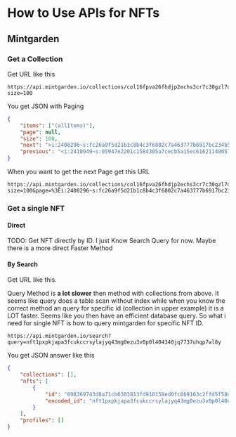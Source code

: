 # How to Use APIs for NFTs

## Mintgarden

### Get a Collection

Get URL like this

```text
https://api.mintgarden.io/collections/col16fpva26fhdjp2echs3cr7c30gzl7qe67hu9grtsjcqldz354asjsyzp6wx/nfts?size=100
```

You get JSON with Paging

```json
{
    "items": ["(allItems)"],
    "page": null,
    "size": 100,
    "next": ">i:2408296~s:fc26a9f5d21b1c8b4c3f6802c7a463777b6917bc234b50411b6aae96709661c6",
    "previous": "<i:2410949~s:05947e2201c1584305a7cecb5a15ec61621140057fa0361f822e934f26fef5c2"
}
```

When you want to get the next Page get this URL

```text
https://api.mintgarden.io/collections/col16fpva26fhdjp2echs3cr7c30gzl7qe67hu9grtsjcqldz354asjsyzp6wx/nfts?size=100&page=%3Ei:2408296~s:fc26a9f5d21b1c8b4c3f6802c7a463777b6917bc234b50411b6aae96709661c6
```

### Get a single NFT

#### Direct

TODO: Get NFT directly by ID. I just Know Search Query for now. Maybe there is a more direct Faster Method

#### By Search

Get URL like this.

Query Method is **a lot slower** then method with collections from above. It seems like query does a table scan without index while when you know the correct method an query for specific id (collection in upper example) it is a LOT faster. Seems like you then have an efficient database query. So what i need for single NFT is how to query mintgarden for specific NFT ID.

```text
https://api.mintgarden.io/search?query=nft1pxpkjapa3fcukccrsylajyq43mg0ezu3v0p0l404340jq7737uhqp7wl8y
```

You get JSON answer like this

```json
{
    "collections": [],
    "nfts": [
        {
            "id": "098369743d8a71cb6303813fd910158ed0fc8b9163c2ffd5f58d5f207bd1f72e",
            "encoded_id": "nft1pxpkjapa3fcukccrsylajyq43mg0ezu3v0p0l404340jq7737uhqp7wl8y"
        }
    ],
    "profiles": []
}
```